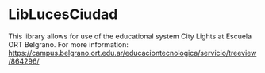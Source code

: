 # LibLucesCiudad
 
This library allows for use of the educational system City Lights at Escuela ORT Belgrano. For more information: https://campus.belgrano.ort.edu.ar/educaciontecnologica/servicio/treeview/864296/
